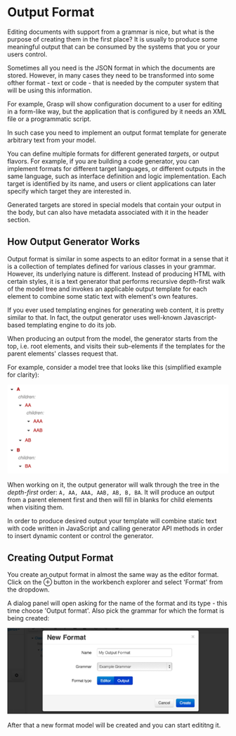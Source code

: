 # Output Format

Editing documents with support from a grammar is nice, but what is the purpose of creating them in the first place? It is usually to produce some meaningful output that can be consumed by the systems that you or your users control.

Sometimes all you need is the JSON format in which the documents are stored. However, in many cases they need to be transformed into some ofther format - text or code - that is needed by the computer system that will be using this information.

For example, Grasp will show configuration document to a user for editing in a form-like way, but the application that is configured by it needs an XML file or a programmatic script.

In such case you need to implement an output format template for generate arbitrary text from your model.

You can define multiple formats for different generated *targets*, or output flavors. For example, if you are building a code generator, you can implement formats for different target languages, or different outputs in the same language, such as interface definition and logic implementation. Each target is identified by its name, and users or client applications can later specify which target they are interested in.

Generated targets are stored in special models that contain your output in the body, but can also have metadata associated with it in the header section.

## How Output Generator Works

Output format is similar in some aspects to an editor format in a sense that it is a collection of templates defined for various classes in your grammar. However, its underlying nature is different. Instead of producing HTML with certain styles, it is a text generator that performs recursive depth-first walk of the model tree and invokes an applicable output template for each element to combine some static text with element's own features.

If you ever used templating engines for generating web content, it is pretty similar to that. In fact, the output generator uses well-known Javascript-based templating engine to do its job.

When producing an output from the model, the generator starts from the top, i.e. root elements, and visits their sub-elements if the templates for the parent elements' classes request that.

For example, consider a model tree that looks like this (simplified example for clarity):

![Example Model Tree](img/ExampleModelTree.png)

When working on it, the output generator will walk through the tree in the *depth-first* order: `A, AA, AAA, AAB, AB, B, BA`. It will produce an output from a parent element first and then will fill in blanks for child elements when visiting them.

In order to produce desired output your template will combine static text with code written in JavaScript and calling generator API methods in order to insert dynamic content or control the generator.

## Creating Output Format

You create an output format in almost the same way as the editor format. Click on the ⊕ button in the workbench explorer and select 'Format' from the dropdown.

A dialog panel will open asking for the name of the format and its type - this time choose 'Output format'. Also pick the grammar for which the format is being created:

![New Output Format Dialog](img/NewOutputFormatDialog.png)

After that a new format model will be created and you can start edititng it.

